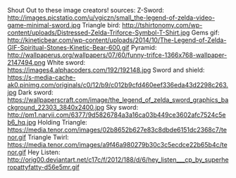 

Shout Out to these image creators! sources:
Z-Sword:
http://images.picstatio.com/u/vgiczn/small_the-legend-of-zelda-video-game-minimal-sword.jpg
Triangle bird:
http://tshirtonomy.com/wp-content/uploads/Distressed-Zelda-Triforce-Symbol-T-Shirt.jpg
Gems gif:
http://kineticbear.com/wp-content/uploads/2014/10/The-Legend-of-Zelda-GIF-Spiritual-Stones-Kinetic-Bear-600.gif
Pyramid:
http://wallpaperus.org/wallpapers/07/60/funny-trifce-1366x768-wallpaper-2147494.png
White sword:
https://images4.alphacoders.com/192/192148.jpg
Sword and shield:
https://s-media-cache-ak0.pinimg.com/originals/c0/12/b9/c012b9cfd460eef336eda43d2298c263.jpg
Dark sword:
https://wallpaperscraft.com/image/the_legend_of_zelda_sword_graphics_background_22303_3840x2400.jpg
Sky sword:
http://pm1.narvii.com/6377/9d5826784a3a16ca03b449ce3602afc7524c5eb6_hq.jpg
Holding Triangle:
https://media.tenor.com/images/02b8652b627e83c8dbde6151dc2368c7/tenor.gif
Triangle Twirl:
https://media.tenor.com/images/a9f46a980279b30c3c5ecdce22b65b4c/tenor.gif
Hey Listen:
http://orig00.deviantart.net/c17c/f/2012/188/d/6/hey_listen___cp_by_superheropattyfatty-d56e5mr.gif
